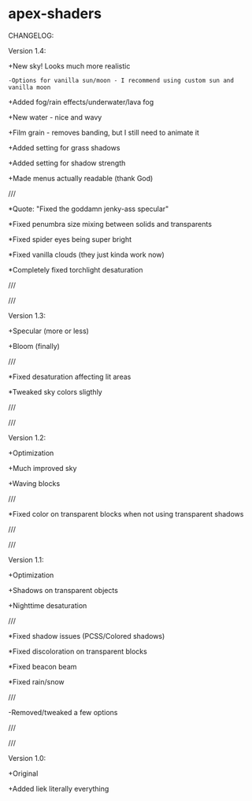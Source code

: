 # apex-shaders

CHANGELOG:

Version 1.4:

+New sky! Looks much more realistic

    -Options for vanilla sun/moon - I recommend using custom sun and vanilla moon

+Added fog/rain effects/underwater/lava fog

+New water - nice and wavy

+Film grain - removes banding, but I still need to animate it

+Added setting for grass shadows

+Added setting for shadow strength

+Made menus actually readable (thank God)

///

*Quote: "Fixed the goddamn jenky-ass specular"

*Fixed penumbra size mixing between solids and transparents

*Fixed spider eyes being super bright

*Fixed vanilla clouds (they just kinda work now)

*Completely fixed torchlight desaturation

///

///

Version 1.3:

+Specular (more or less)

+Bloom (finally)

///

*Fixed desaturation affecting lit areas

*Tweaked sky colors sligthly

///

///

Version 1.2:

+Optimization

+Much improved sky

+Waving blocks

///

*Fixed color on transparent blocks when not using transparent shadows

///

///

Version 1.1:

+Optimization

+Shadows on transparent objects

+Nighttime desaturation

///

*Fixed shadow issues (PCSS/Colored shadows)

*Fixed discoloration on transparent blocks

*Fixed beacon beam

*Fixed rain/snow

///

-Removed/tweaked a few options

///

///

Version 1.0:

+Original

+Added liek literally everything
